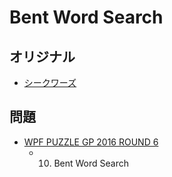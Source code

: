 # Bent Word Search

## オリジナル
- [シークワーズ](wordsearch.md)

## 問題
- [WPF PUZZLE GP 2016 ROUND 6](../questions/wpfpgp2016-6.md)
	- 10. Bent Word Search
